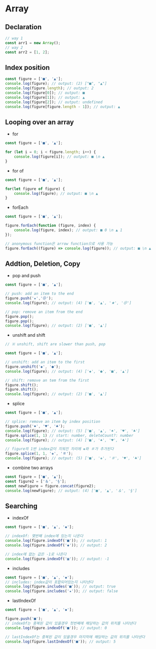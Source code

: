 # Array

## Declaration
```javascript
// way 1
const arr1 = new Array();
// way 2
const arr2 = [1, 2];
```

## Index position
```javascript
const figure = ['■', '▲'];
console.log(figure); // output: (2) ["■", "▲"]
console.log(figure.length); // output: 2
console.log(figure[0]); // output: ■
console.log(figure[1]); // output: ▲
console.log(figure[2]); // output: undefined
console.log(figure[figure.length - 1]); // output: ▲
```

## Looping over an array
* for
```javascript
const figure = ['■', '▲'];

for (let i = 0; i < figure.length; i++) {
    console.log(figure[i]); // output: ■ \n ▲
}
```

* for of
```javascript
const figure = ['■', '▲'];

for(let figure of figure) {
    console.log(figure); // output: ■ \n ▲
}
```

* forEach
```javascript
const figure = ['■', '▲'];

figure.forEach(function (figure, index) {
    console.log(figure, index); // output: ■ 0 \n ▲ 1
});

// anonymous function은 arrow function으로 사용 가능
figure.forEach((figure) => console.log(figure)); // output: ■ \n ▲
```

## Addtion, Deletion, Copy
* pop and push
```javascript
const figure = ['■', '▲'];

// push: add an item to the end
figure.push('★','＠');
console.log(figure); // output: (4) ['■', '▲', '★', '＠']

// pop: remove an item from the end
figure.pop();
figure.pop();
console.log(figure); // output: (2) ['■', '▲']
```

* unshift and shift
```javascript
// ※ unshift, shift are slower than push, pop

const figure = ['■', '▲'];

// unshift: add an item to the first
figure.unshift('◆', '●');
console.log(figure); // output: (4) ['◆', '●', '■', '▲']

// shift: remove an tem from the first
figure.shift();
figure.shift();
console.log(figure); // output: (2) ['■', '▲']
```

* splice
```javascript
const figure = ['■', '▲'];

// splice: remove an item by index position
figure.push('♠', '♥', '♣');
console.log(figure); // output: (5) ['■', '▲', '♠', '♥', '♣']
figure.splice(1, 1) // start: number, deleteCount?: number
console.log(figure); // output: (4) ['■', '♠', '♥', '♣']

// figure의 1번 index값이 지워진 자리에 ◈와 ＃가 추가된다
figure.splice(1, 1, '◈', '＃');
console.log(figure); // output: (5) ['■', '◈', '＃', '♥', '♣']
```

* combine two arrays
```javascript
const figure = ['■', '▲'];
const figure2 = ['＆', '§'];
const newFigure = figure.concat(figure2);
console.log(newFigure); // output: (4) ['■', '▲', '＆', '§']
```

## Searching

* indexOf
```javascript
const figure = ['■', '▲', '◆'];

// indexOf: 몇번째 index에 있는지 나온다
console.log(figure.indexOf('■')); // output: 1
console.log(figure.indexOf('◆')); // output: 2

// index에 없는 값은 -1로 나온다
console.log(figure.indexOf('▣')); // output: -1
```

* includes
```javascript
const figure = ['■', '▲', '◆'];
// includes: index값이 포합되어있는지 나타낸다
console.log(figure.includes('■')); // output: true
console.log(figure.includes('★')); // output: false
```

* lastIndexOf
```javascript
const figure = ['■', '▲', '◆'];

figure.push('■');
// indexOf는 중복된 값이 있을경우 첫번째에 해당하는 값의 위치를 나타낸다
console.log(figure.indexOf('■')); // output: 0

// lastIndexOf는 중복된 값이 있을경우 마지막에 해당하는 값의 위치를 나타낸다 
console.log(figure.lastIndexOf('■')); // output: 5
```
